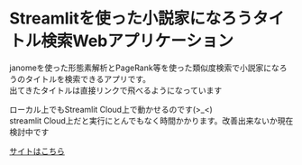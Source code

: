 # Streamlitを使った小説家になろうタイトル検索Webアプリケーション
janomeを使った形態素解析とPageRank等を使った類似度検索で小説家になろうのタイトルを検索できるアプリです。  
出てきたタイトルは直接リンクで飛べるようになっています

ローカル上でもStreamlit Cloud上で動かせるのです(>_<)  
streamlit Cloud上だと実行にとんでもなく時間かかります。改善出来ないか現在検討中です

[サイトはこちら](https://novel-title-search.streamlit.app/?embed_options=show_toolbar,dark_theme,show_colored_line)
